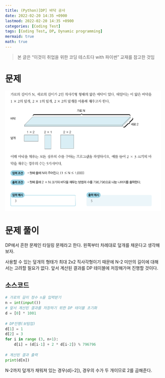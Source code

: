 ```yaml
---
title: (Python)[DP] 바닥 공사
date: 2022-02-20 14:35 +0900
lastmod: 2022-02-20 14:35 +0900
categories: [Coding Test]
tags: [Coding Test, DP, Dynamic programming]
mermaid: true
math: true
---
```


> 본 글은 “이것이 취업을 위한 코딩 테스트다 with 파이썬” 교재를 참고한 것임
> 

# 문제

![Untitled](/assets/img/2022-02-20-dp3/Untitled.png)

# 문제 풀이

DP에서 흔한 문제인 타일링 문제라고 한다. 왼쪽부터 차례대로 덮개를 채운다고 생각해보자.

사용할 수 있는 덮개의 형태가 최대 2x2 직사각형이기 때문에 N-2 미만의 길이에 대해서는 고려할 필요가 없다. 앞서 계산된 결과를 DP 테이블에 저장해가며 진행할 것이다.

## 소스코드

```python
# 가로의 길이 정수 n을 입력받기
n = int(input())
# 앞서 계산된 결과를 저장하기 위한 DP 테이블 초기화
d = [0] * 1001

# DP진행(보텀업)
d[1] = 1 
d[2] = 3 
for i in range (3, n+1):
    d[i] = (d[i-1] + 2 * d[i-2]) % 796796

# 계산된 결과 출력
print(d[n])
```

N-2까지 덮개가 채워져 있는 경우(d[i-2]), 경우의 수가 두 개이므로 2를 곱해준다.